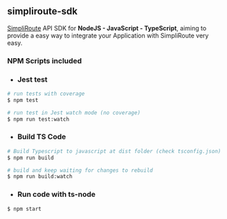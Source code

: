 ## simpliroute-sdk

[SimpliRoute](http://simpliroute.com) API SDK  for **NodeJS - JavaScript - TypeScript**, aiming to provide a easy way to integrate your Application with SimpliRoute very easy.

### NPM Scripts included

- ### Jest test

```bash
# run tests with coverage
$ npm test

# run test in Jest watch mode (no coverage)
$ npm run test:watch
```

- ### Build TS Code

```bash
# Build Typescript to javascript at dist folder (check tsconfig.json)
$ npm run build

# build and keep waiting for changes to rebuild
$ npm run build:watch
```

- ### Run code with ts-node

```bash
$ npm start
```
